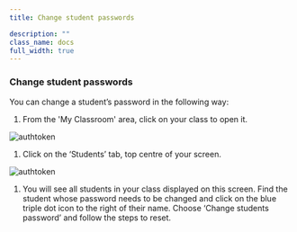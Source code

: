 ```yaml
---
title: Change student passwords

description: ""
class_name: docs
full_width: true
---
```


### Change student passwords

You can change a student’s password in the following way:

1. From the 'My Classroom' area, click on your class to open it.

<img alt="authtoken" src="/img/docs/manage_classes/year_10_class.png" class="simple"/>

1. Click on the ‘Students’ tab, top centre of your screen.

<img alt="authtoken" src="/img/docs/manage_classes/students_tab.png" class="simple"/>

1. You will see all students in your class displayed on this screen. Find the student whose password needs to be changed and click on the blue triple dot icon to the right of their name. Choose ‘Change students password’ and follow the steps to reset.

